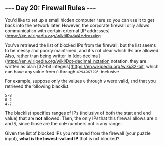 ## --- Day 20: Firewall Rules ---
You'd like to set up a small hidden computer here so you can use it to get back into the network later. However, the corporate firewall only allows communication with certain external [IP addresses](https://en.wikipedia.org/wiki/IPv4#Addressing.
 
You've retrieved the list of blocked IPs from the firewall, but the list seems to be messy and poorly maintained, and it's not clear which IPs are allowed. Also, rather than being written in [dot-decimal](https://en.wikipedia.org/wiki/Dot-decimal_notation notation, they are written as plain [32-bit integers](https://en.wikipedia.org/wiki/32-bit, which can have any value from `0` through `4294967295`, inclusive.
 
For example, suppose only the values `0` through `9` were valid, and that you retrieved the following blacklist:
 
```
5-8
0-2
4-7
```
 
The blacklist specifies ranges of IPs (inclusive of both the start and end value) that are **not** allowed. Then, the only IPs that this firewall allows are `3` and `9`, since those are the only numbers not in any range.
 
Given the list of blocked IPs you retrieved from the firewall (your puzzle input), **what is the lowest-valued IP** that is not blocked?
 